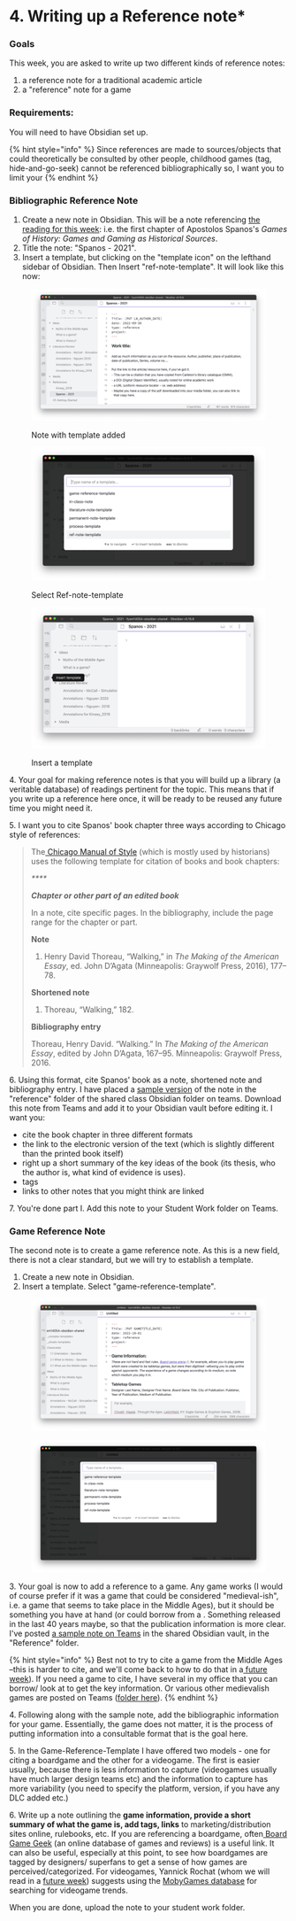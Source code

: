 # 4. Writing up a Reference note\*

### Goals

This week, you are asked to write up two different kinds of reference notes:

1. a reference note for a traditional academic article
2. a "reference" note for a game

### Requirements:

You will need to have Obsidian set up.&#x20;

{% hint style="info" %}
Since references are made to sources/objects that could theoretically be consulted by other people, childhood games (tag, hide-and-go-seek) cannot be referenced bibliographically so, I want you to limit your&#x20;
{% endhint %}

### Bibliographic Reference Note

1. Create a new note in Obsidian. This will be a note referencing [the reading for this week](../../historical-games-studies/medieval-games.md#read-watch-listen): i.e.   the first chapter of Apostolos Spanos's _Games of History: Games and Gaming as Historical Sources_.
2. Title the note: "Spanos - 2021".&#x20;
3. Insert a template, but clicking on the "template icon" on the lefthand sidebar of Obsidian. Then Insert "ref-note-template". It will look like this now:

<div>

<figure><img src="../../.gitbook/assets/Screen Shot 2022-09-30 at 11.37.39 AM.png" alt=""><figcaption><p>Note with template added</p></figcaption></figure>

 

<figure><img src="../../.gitbook/assets/Screen Shot 2022-09-30 at 11.37.29 AM.png" alt=""><figcaption><p>Select Ref-note-template</p></figcaption></figure>

 

<figure><img src="../../.gitbook/assets/Screen Shot 2022-09-30 at 11.37.15 AM.png" alt=""><figcaption><p>Insert a template</p></figcaption></figure>

</div>

4\. Your goal for making reference notes is that you will build up a library (a veritable database) of readings pertinent for the topic. This means that if you write up a reference here once, it will be ready to be reused any future time you might need it.&#x20;

5\.  I want you to cite Spanos' book chapter three ways according to Chicago style of references:

> The[ Chicago Manual of Style](https://www.chicagomanualofstyle.org/tools\_citationguide/citation-guide-1.html) (which is mostly used by historians) uses the following template for citation of books and book chapters:
>
> _****_
>
> _**Chapter or other part of an edited book**_
>
> In a note, cite specific pages. In the bibliography, include the page range for the chapter or part.
>
> **Note**
>
> 1. Henry David Thoreau, “Walking,” in _The Making of the American Essay_, ed. John D’Agata (Minneapolis: Graywolf Press, 2016), 177–78.
>
> **Shortened note**
>
> 1. Thoreau, “Walking,” 182.
>
> **Bibliography entry**
>
> Thoreau, Henry David. “Walking.” In _The Making of the American Essay_, edited by John D’Agata, 167–95. Minneapolis: Graywolf Press, 2016.

6\. Using this format, cite Spanos' book as a note, shortened note and bibliography entry. I have placed a [sample version](https://cmailcarletonca.sharepoint.com/:t:/r/sites/MEMS2001977/Shared%20Documents/General/fysm1405A-obsidian-shared/References/Spanos%20-%202021.md?csf=1\&web=1\&e=EanceF) of the note in the "reference" folder of the shared class Obsidian folder on teams. Download this note from Teams and add it to your Obsidian vault before editing it. I want you:

* cite the book chapter in three different formats
* the link to the electronic version of the text (which is slightly different than the printed book itself)
* right up a short summary of the key ideas of the book (its thesis, who the author is, what kind of evidence is uses).&#x20;
* tags
* links to other notes that you might think are linked

7\. You're done part I. Add this note to your Student Work folder on Teams.

### Game Reference Note

The second note is to create a game reference note. As this is a new field, there is not a clear standard, but we will try to establish a template.&#x20;

1. Create a new note in Obsidian.&#x20;
2. Insert a template. Select "game-reference-template".

<div>

<figure><img src="../../.gitbook/assets/Screen Shot 2022-10-01 at 10.34.23 AM.png" alt=""><figcaption></figcaption></figure>

 

<figure><img src="../../.gitbook/assets/Screen Shot 2022-10-01 at 10.33.54 AM.png" alt=""><figcaption></figcaption></figure>

</div>

3\. Your goal is now to add a reference to a game. Any game works (I would of course prefer if it was a game that could be considered "medieval-ish", i.e. a game that seems to take place in the Middle Ages), but it should be something you have at hand (or could borrow from a . Something released in the last 40 years maybe, so that the publication information is more clear. I've posted [a sample note on Teams](https://cmailcarletonca.sharepoint.com/:t:/r/sites/MEMS2001977/Shared%20Documents/General/fysm1405A-obsidian-shared/References/CaracassonneBigBox-2006.md?csf=1\&web=1\&e=LfoMdI) in the shared Obsidian vault, in the "Reference" folder. &#x20;

{% hint style="info" %}
Best not to try to cite a game from the Middle Ages –this is harder to cite, and we'll come back to how to do that in a[ future week](../../historical-games-studies/case-study-chess-ii.md)). If you need a game to cite, I have several in my office that you can borrow/ look at to get the key information. Or various other medievalish games are posted on Teams ([folder here](https://cmailcarletonca.sharepoint.com/:f:/r/sites/MEMS2001977/Shared%20Documents/General/Games%20Resources?csf=1\&web=1\&e=LGZiCZ)).
{% endhint %}

4\. Following along with the sample note, add the bibliographic information for your game. Essentially, the game does not matter, it is the process of putting information into a consultable format that is the goal here.&#x20;

5\. In the Game-Reference-Template I have offered two models - one for citing a boardgame and the other for a videogame. The first is easier usually, because there is less information to capture (videogames usually have much larger design teams etc) and the information to capture has more variability (you need to specify the platform, version, if you have any DLC added etc.)

6\. Write up a note outlining the **game information, provide a short summary of what the game is, add tags, links** to marketing/distribution sites online, rulebooks, etc. If you are referencing a boardgame, often[ Board Game Geek](https://boardgamegeek.com) (an online database of games and reviews) is a useful link. It can also be useful, especially at this point, to see how boardgames are tagged by designers/ superfans to get a sense of how games are perceived/categorized. For videogames, Yannick Rochat (whom we will read in a [future week](../../historical-games-studies/digital-games-survey-of-medieval-videogames.md)) suggests using the [MobyGames database](https://www.mobygames.com/search/quick?q=medieval) for searching for videogame trends.&#x20;

When you are done, upload the note to your student work folder.&#x20;
